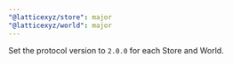 ```yaml
---
"@latticexyz/store": major
"@latticexyz/world": major
---
```


Set the protocol version to `2.0.0` for each Store and World.
